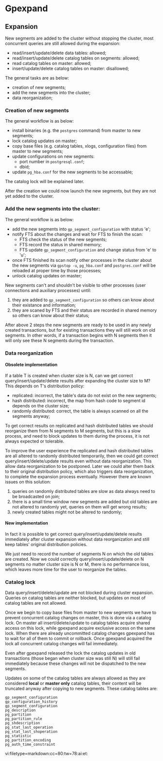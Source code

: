 # Gpexpand

## Expansion
New segments are added to the cluster without stopping the cluster, most
concurrent queries are still allowed during the expansion:
- read/insert/update/delete data tables: allowed;
- read/insert/update/delete catalog tables on segments: allowed;
- read catalog tables on master: allowed;
- insert/update/delete catalog tables on master: disallowed;

The general tasks are as below:
- creation of new segments;
- add the new segments into the cluster;
- data reorganization;

### Creation of new segments
The general workflow is as below:
- install binaries (e.g. the `postgres` command) from master to new segments;
- lock catalog updates on master;
- copy base files (e.g. catalog tables, xlogs, configuration files) from
  master to new segments;
- update configurations on new segments:
  - port number in `postgresql.conf`;
  - dbid;
- update `pg_hba.conf` for the new segments to be accessable;

The catalog lock will be explained later.

After the creation we could now launch the new segments, but they are not yet
added to the cluster.

### Add the new segments into the cluster:
The general workflow is as below:
- add the new segments into `gp_segment_configuration` with status 'e';
- notify FTS about the changes and wait for FTS to finish the scan:
  - FTS check the status of the new segments;
  - FTS record the status in shared memory;
  - FTS update `gp_segment_configuration` and change status from 'e' to 'u';
- once FTS finished its scan notify other processes in the cluster about the
  new segments via `gpstop -u`, `pg_hba.conf` and `postgres.conf` will be
  reloaded at proper time by those processes;
- unlock catalog updates on master;

New segments can't and shouldn't be visible to other processes (user
connections and auxiliary processes) until:
1. they are added to `gp_segment_configuration` so others can know about their
   existance and information;
2. they are scaned by FTS and their status are recorded in shared memory so
   others can know about their status;

After above 2 steps the new segments are ready to be used in any newly created
transactions, but for existing transactions they will still work on old
segments.  In other words, if a transaction begins with N segments then it
will only see these N segments during the transaction.

### Data reorganization

#### Obsolete implementation

If a table T is created when cluster size is N, can we get correct
query/insert/update/delete results after expanding the cluster size to M?
This depends on T's distribution policy:

- replicated: incorrect, the table's data do not exist on the new segments;
- hash distributed: incorrect, the map from hash code to segment id depends on
  the cluster size;
- randomly distributed: correct, the table is always scanned on all the
  segments anyway;

To get correct results on replicated and hash distributed tables we should
reorganize them from N segments to M segments, but this is a slow process, and
need to block updates to them during the process, it is not always expected or
tolerable.

To improve the user experience the replicated and hash distributed tables are
all altered to randomly distributed temporarily, then we could get correct
query/insert/delete/update results even without data reorganization.  This
allow data reorganization to be postponed.  Later we could alter them back to
their original distribution policy, which also triggers data reorganization,
to complete the expansion process eventually.  However there are known issues
on this solution:

1. queries on randomly distributed tables are slow as data always need to be
   broadcasted on join;
2. there is a small time window new segments are added but old tables are not
   altered to randomly yet, queries on them will get wrong results;
3. newly created tables might not be altered to randomly;

#### New implementation

In fact it is possible to get correct query/insert/update/detele results
immediately after cluster expansion without data reorganization and still keep
tables' original distribution policies.

We just need to record the number of segments N on which the old tables are
created.  Now we could correctly query/insert/update/delete on N segments no
matter cluster size is N or M, there is no performance loss, which leaves more
time for the user to reorganize the tables.

### Catalog lock

Data query/insert/delete/update are not blocked during cluster expansion.
Queries on catalog tables are neither blocked, but updates on most of catalog
tables are not allowed.

Once we begin to copy base files from master to new segments we have to
prevent concurrent catalog changes on master, this is done via a catalog lock.
On master all insert/delete/update to catalog tables acquire shared access on
this lock, while gpexpand acquire exclusive access on the same lock.  When
there are already uncommitted catalog changes gpexpand has to wait for all of
them to commit or rollback.  Once gpexpand acquired the lock all concurrent
catalog changes will fail immediately.

Even after gpexpand released the lock the catalog updates in old transactions
(those began when cluster size was still N) will still fail immediately
because these changes will not be dispatched to the new segments.

Updates on some of the catalog tables are always allowed as they are
considered __local__ or __master only__ catalog tables, their content will be
truncated anyway after copying to new segments.  These catalog tables are:

    gp_segment_configuration
    gp_configuration_history
    gp_segment_configuration
    pg_description
    pg_partition
    pg_partition_rule
    pg_shdescription
    pg_stat_last_operation
    pg_stat_last_shoperation
    pg_statistic
    pg_partition_encoding
    pg_auth_time_constraint

 vi:filetype=markdown:cc=80:tw=78:ai:et:
